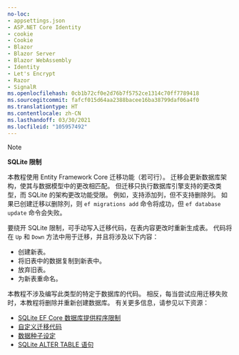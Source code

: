 ```yaml
---
no-loc:
- appsettings.json
- ASP.NET Core Identity
- cookie
- Cookie
- Blazor
- Blazor Server
- Blazor WebAssembly
- Identity
- Let's Encrypt
- Razor
- SignalR
ms.openlocfilehash: 0cb1b72cf0e2d76b7f5752ce1314c70ff7789418
ms.sourcegitcommit: fafcf015d64aa2388bacee16ba38799daf06a4f0
ms.translationtype: HT
ms.contentlocale: zh-CN
ms.lasthandoff: 03/30/2021
ms.locfileid: "105957492"
---
```

> [!NOTE]
> 
> **SQLite 限制**
>
> 本教程使用 Entity Framework Core 迁移功能（若可行）[](/ef/core/managing-schemas/migrations/?tabs=dotnet-core-cli)。 迁移会更新数据库架构，使其与数据模型中的更改相匹配。 但迁移只执行数据库引擎支持的更改类型，而 SQLite 的架构更改功能受限。 例如，支持添加列，但不支持删除列。 如果已创建迁移以删除列，则 `ef migrations add` 命令将成功，但 `ef database update` 命令会失败。 
>
> 要绕开 SQLite 限制，可手动写入迁移代码，在表内容更改时重新生成表。 代码将在 `Up` 和 `Down` 方法中用于迁移，并且将涉及以下内容：
>
> * 创建新表。
> * 将旧表中的数据复制到新表中。
> * 放弃旧表。
> * 为新表重命名。
>
> 本教程不涉及编写此类型的特定于数据库的代码。 相反，每当尝试应用迁移失败时，本教程将删除并重新创建数据库。 有关更多信息，请参见以下资源：
>
> * [SQLite EF Core 数据库提供程序限制](/ef/core/providers/sqlite/limitations)
> * [自定义迁移代码](/ef/core/managing-schemas/migrations/#customize-migration-code)
> * [数据种子设定](/ef/core/modeling/data-seeding)
> * [SQLite ALTER TABLE 语句](https://sqlite.org/lang_altertable.html)